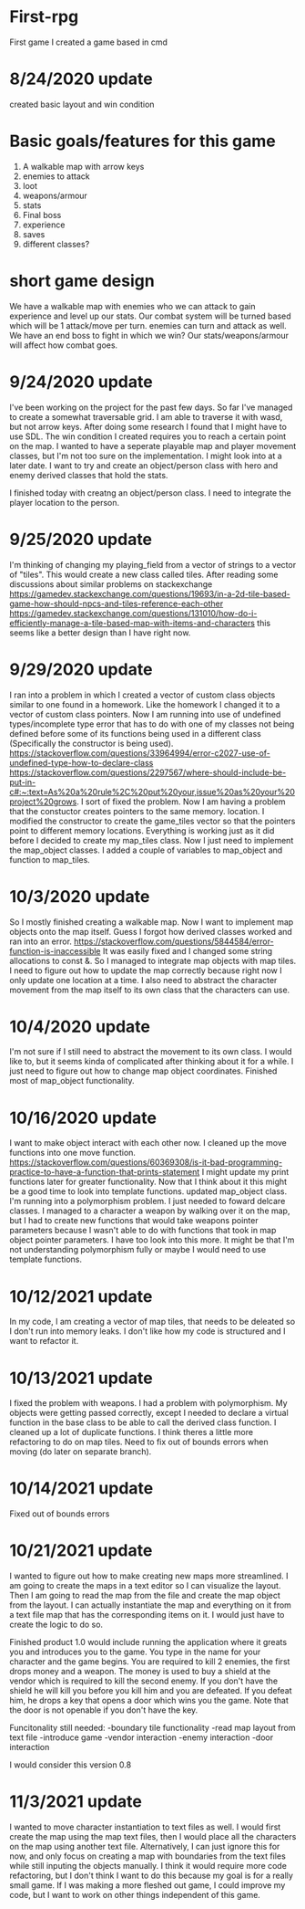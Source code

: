 # First-rpg
First game I created
a game based in cmd

# 8/24/2020 update
created basic layout and win condition

# Basic goals/features for this game
1) A walkable map with arrow keys
2) enemies to attack
3) loot
4) weapons/armour
5) stats
6) Final boss
7) experience
8) saves
9) different classes?

# short game design
We have a walkable map with enemies who we can attack to gain experience and level up our stats. Our combat
system will be turned based which will be 1 attack/move per turn. enemies can turn and attack as well. We have 
an end boss to fight in which we win? Our stats/weapons/armour will affect how combat goes. 

# 9/24/2020 update
I've been working on the project for the past few days. So far I've managed to create a somewhat traversable grid.
I am able to traverse it with wasd, but not arrow keys. After doing some research I found that I might have to 
use SDL. The win condition I created requires you to reach a certain point on the map. I wanted to have a seperate
playable map and player movement classes, but I'm not too sure on the implementation. I might look into at a 
later date. I want to try and create an object/person class with hero and enemy derived classes that hold the 
stats.

I finished today with creatng an object/person class. I need to integrate the player location to the person.

# 9/25/2020 update
I'm thinking of changing my playing_field from a vector of strings to a vector of "tiles". This would create a
new class called tiles. After reading some discussions about similar problems on stackexchange
https://gamedev.stackexchange.com/questions/19693/in-a-2d-tile-based-game-how-should-npcs-and-tiles-reference-each-other
https://gamedev.stackexchange.com/questions/131010/how-do-i-efficiently-manage-a-tile-based-map-with-items-and-characters
this seems like a better design than I have right now.

# 9/29/2020 update
I ran into a problem in which I created a vector of custom class objects similar to one found in a homework. 
Like the homework I changed it to a vector of custom class pointers. Now I am running into use of undefined
types/incomplete type error that has to do with one of my classes not being defined before some of its functions
being used in a different class (Specifically the constructor is being used). 
https://stackoverflow.com/questions/33964994/error-c2027-use-of-undefined-type-how-to-declare-class
https://stackoverflow.com/questions/2297567/where-should-include-be-put-in-c#:~:text=As%20a%20rule%2C%20put%20your,issue%20as%20your%20project%20grows.
I sort of fixed the problem. Now I am having a problem that the constuctor creates pointers to the same memory.
location. 
I modified the constructor to create the game_tiles vector so that the pointers point to different memory 
locations.
Everything is working just as it did before I decided to create my map_tiles class. Now I just need to implement
the map_object classes.
I added a couple of variables to map_object and function to map_tiles.

# 10/3/2020 update
So I mostly finished creating a walkable map. Now I want to implement map objects onto the map itself. Guess
I forgot how derived classes worked and ran into an error.
https://stackoverflow.com/questions/5844584/error-function-is-inaccessible
It was easily fixed and I changed some string allocations to const &.
So I managed to integrate map objects with map tiles. I need to figure out how to update the map correctly
because right now I only update one location at a time. I also need to abstract the character movement from
the map itself to its own class that the characters can use.

# 10/4/2020 update
I'm not sure if I still need to abstract the movement to its own class. I would like to, but it seems kinda of
complicated after thinking about it for a while. I just need to figure out how to change map object coordinates.
Finished most of map_object functionality. 

# 10/16/2020 update
I want to make object interact with each other now.
I cleaned up the move functions into one move function.
https://stackoverflow.com/questions/60369308/is-it-bad-programming-practice-to-have-a-function-that-prints-statement
I might update my print functions later for greater functionality.
Now that I think about it this might be a good time to look into template functions.
updated map_object class.
I'm running into a polymorphism problem. I just needed to foward delcare classes.
I managed to a character a weapon by walking over it on the map, but I had to create new functions that would
take weapons pointer parameters because I wasn't able to do with functions that took in map object pointer
parameters. I have too look into this more. It might be that I'm not understanding polymorphism fully or maybe
I would need to use template functions.

# 10/12/2021 update
In my code, I am creating a vector of map tiles, that needs to be deleated so I don't
run into memory leaks.
I don't like how my code is structured and I want to refactor it.

# 10/13/2021 update
I fixed the problem with weapons. I had a problem with polymorphism. My objects
were getting passed correctly, except I needed to declare a virtual function
in the base class to be able to call the derived class function.
I cleaned up a lot of duplicate functions. I think theres a little more refactoring
to do on map tiles.
Need to fix out of bounds errors when moving (do later on separate branch).

# 10/14/2021 update
Fixed out of bounds errors


# 10/21/2021 update
I wanted to figure out how to make creating new maps more streamlined.
I am going to create the maps in a text editor so I can visualize the layout.
Then I am going to read the map from the file and create the map object from the layout.
I can actually instantiate the map and everything on it from a text file map that has
the corresponding items on it. I would just have to create the logic to do so.

Finished product 1.0 would include running the application where it greats you and 
introduces you to the game. You type in the name for your character and the game begins.
You are required to kill 2 enemies, the first drops money and a weapon. The money is
used to buy a shield at the vendor which is required to kill the second enemy. If you
don't have the shield he will kill you before you kill him and you are defeated. If
you defeat him, he drops a key that opens a door which wins you the game. Note that
the door is not openable if you don't have the key.

Funcitonality still needed:
-boundary tile functionality
-read map layout from text file
-introduce game
-vendor interaction
-enemy interaction
-door interaction

I would consider this version 0.8

# 11/3/2021 update
I wanted to move character instantiation to text files as well. I would first create the map using the map text files, then I would place all the characters on the map using another text file.
Alternatively, I can just ignore this for now, and only focus on creating a map with boundaries from the text files while still inputing the objects manually. I think it would require more code refactoring, but I don't think I want to do this because my goal is for a really small game. If I was making a more fleshed out game, I could improve my code, but I want to work on other things independent of this game.
